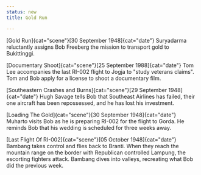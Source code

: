 ```yaml
---
status: new
title: Gold Run

---
```

[Gold Run]{cat="scene"}[30 September 1948]{cat="date"}  Suryadarma reluctantly assigns Bob Freeberg the mission to
transport gold to Bukittinggi.

[Documentary Shoot]{cat="scene"}[25 September 1988]{cat="date"}  Tom Lee accompanies the last RI-002 flight to Jogja to
"study veterans claims". Tom and Bob apply for a license to shoot a
documentary film.

[Southeastern Crashes and Burns]{cat="scene"}[29 September 1948]{cat="date"}  Hugh Savage tells Bob that Southeast Airlines has
failed, their one aircraft has been repossessed, and he has lost his
investment.

[Loading The Gold]{cat="scene"}[30 September 1948]{cat="date"}  Muharto visits Bob as he is preparing RI-002 for the flight to Gorda. He reminds Bob that his wedding is scheduled for three weeks away. 

[Last Flight Of RI-002]{cat="scene"}[05 October 1948]{cat="date"}  Bambang takes control and flies back to Branti. When
they reach the mountain range on the border with Republican controlled
Lampung, the escorting fighters attack. Bambang dives into valleys,
recreating what Bob did the previous week.
